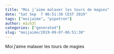 ```yaml
---
title: "Moi j’aime malaxer les tours de magies"
date: "Sat Sep  7 06:51:30 CEST 2019"
tags: ["moijaime", "pipotron"]
author: m1ch3l
categories: ["generated"]
slug: "moijaime/2019-09-07-06:51:30"
---
```


Moi j’aime malaxer les tours de magies
